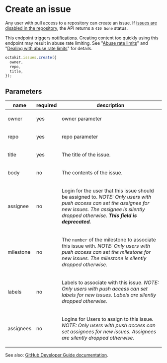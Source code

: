 # Create an issue

Any user with pull access to a repository can create an issue. If [issues are disabled in the repository](https://help.github.com/articles/disabling-issues/), the API returns a `410 Gone` status.

This endpoint triggers [notifications](https://help.github.com/articles/about-notifications/). Creating content too quickly using this endpoint may result in abuse rate limiting. See "[Abuse rate limits](https://developer.github.com/v3/#abuse-rate-limits)" and "[Dealing with abuse rate limits](https://developer.github.com/v3/guides/best-practices-for-integrators/#dealing-with-abuse-rate-limits)" for details.

```js
octokit.issues.create({
  owner,
  repo,
  title,
});
```

## Parameters

<table>
  <thead>
    <tr>
      <th>name</th>
      <th>required</th>
      <th>description</th>
    </tr>
  </thead>
  <tbody>
    <tr><td>owner</td><td>yes</td><td>

owner parameter

</td></tr>
<tr><td>repo</td><td>yes</td><td>

repo parameter

</td></tr>
<tr><td>title</td><td>yes</td><td>

The title of the issue.

</td></tr>
<tr><td>body</td><td>no</td><td>

The contents of the issue.

</td></tr>
<tr><td>assignee</td><td>no</td><td>

Login for the user that this issue should be assigned to. _NOTE: Only users with push access can set the assignee for new issues. The assignee is silently dropped otherwise. **This field is deprecated.**_

</td></tr>
<tr><td>milestone</td><td>no</td><td>

The `number` of the milestone to associate this issue with. _NOTE: Only users with push access can set the milestone for new issues. The milestone is silently dropped otherwise._

</td></tr>
<tr><td>labels</td><td>no</td><td>

Labels to associate with this issue. _NOTE: Only users with push access can set labels for new issues. Labels are silently dropped otherwise._

</td></tr>
<tr><td>assignees</td><td>no</td><td>

Logins for Users to assign to this issue. _NOTE: Only users with push access can set assignees for new issues. Assignees are silently dropped otherwise._

</td></tr>
  </tbody>
</table>

See also: [GitHub Developer Guide documentation](endpoint.documentationUrl).
